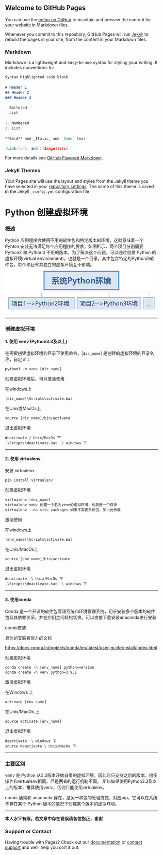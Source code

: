 ## Welcome to GitHub Pages

You can use the [editor on GitHub](https://github.com/wh7yan/wh7yan.github.io/edit/main/index.md) to maintain and preview the content for your website in Markdown files.

Whenever you commit to this repository, GitHub Pages will run [Jekyll](https://jekyllrb.com/) to rebuild the pages in your site, from the content in your Markdown files.

### Markdown

Markdown is a lightweight and easy-to-use syntax for styling your writing. It includes conventions for

```markdown
Syntax highlighted code block

# Header 1
## Header 2
### Header 3

- Bulleted
- List

1. Numbered
2. List

**Bold** and _Italic_ and `Code` text

[Link](url) and ![Image](src)
```

For more details see [GitHub Flavored Markdown](https://guides.github.com/features/mastering-markdown/).

### Jekyll Themes

Your Pages site will use the layout and styles from the Jekyll theme you have selected in your [repository settings](https://github.com/wh7yan/wh7yan.github.io/settings). The name of this theme is saved in the Jekyll `_config.yml` configuration file.

# Python 创建虚拟环境

### 概述

Python 应用程序会使用不用的软件包和特定版本的环境，这就意味着一个 Pyhton 安装无法满足每个应用程序的要求，如图所示，两个项目分别需要 Python2 和 Python3 不用的版本。为了解决这个问题，可以通过创建 Python 的虚拟环境(virtual environment)，也就是一个目录，其中包含特定的Python和软件包，每个项目有其独立的虚拟环境互不影响。  
![](Python_Env.png)

***

### 创建虚拟环境

#### 1. 使用 **venv** (Python3.3及以上)
在需要创建虚拟环境的目录下使用命令，[`dir_name`] 是创建的虚拟环境的目录名称，自定义：
```
python3 -m venv [dir_name]
```

创建虚拟环境后，可以激活使用

在windows上
``` 
[dir_name]\Scripts\activate.bat
```

在Unix或MacOs上
```
source [dir_name]/bin/activate
```
退出虚拟环境
```
deactivate / Unix/MacOs 下
.\Scripts\deactivate.bat  / windows 下
``` 
***
#### 2. 使用 **virtualenv** 
安装 virtualenv 
```
pip install virtualenv
```
创建虚拟环境
```
virtualenv [env_name]
virtualenv venv 创建一个名为venv的虚拟环境，也就是一个目录
virtualenv --no-site-packages 如果不需要系统包，加上此参数
```
激活使用

在windows上
```
[env_name]\Scripts\activate.bat
```
在Unix/MacOs上
```
source [env_name]/bin/activate
```
退出虚拟环境
```
deactivate  \ Unix/MacOs 下
.\Scripts\deactivate.bat  \ windows 下
```
***
#### 3. 使用conda
Conda 是一个开源的软件包管理系统和环境管理系统，用于安装多个版本的软件包及其依赖关系，并在它们之间轻松切换。可以直接下载安装anaconda进行安装

conda安装

具体的安装看官方的文档

<https://docs.conda.io/projects/conda/en/latest/user-guide/install/index.html>

创建虚拟环境
```
conda create -n [env_name] python=version
conda create -n venv python=3.9.1
```

激活虚拟环境

在Windows 上
```
activate [env_name]
```
在Unix/MacOs 上
```
source activate [env_name]
```

退出虚拟环境
```
deactivate  \ windows 下
source deactivate \ Unix/MacOs 下
```
***
### 主要区别
venv 是 Python 从3.3版本开始自带的虚拟环境，因此它只支持之后的版本，很多操作和virtualenv相同，但是两者的运行机制不同。 所以如果使用Python3.3及以上的版本，推荐使用venv，否则只能使用virtualenv。

conda 通常和 anaconda 存在，是另一种包的管理方式，对应pip，它可以在系统不存在某个 Python 版本的情况下创建某个版本的虚拟环境。

*** 
**本人水平有限，若文章中存在错误请各位指正，谢谢**




### Support or Contact

Having trouble with Pages? Check out our [documentation](https://docs.github.com/categories/github-pages-basics/) or [contact support](https://support.github.com/contact) and we’ll help you sort it out.
